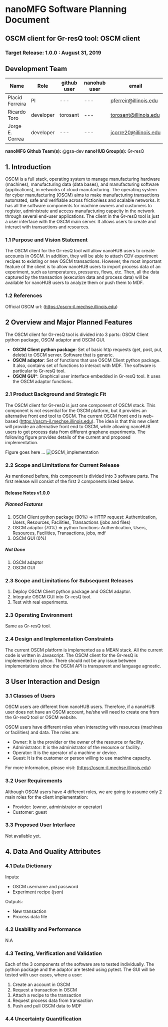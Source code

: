 # nanoMFG Software Planning Document
<!-- Replace text below with long title of project:short-name -->
## OSCM client for Gr-resQ tool: OSCM client
### Target Release: 1.0.0 : August 31, 2019

## Development Team
<!-- Complete table for all team members 
 roles: PI, developer, validation
 status: active, inactive
-->
Name | Role | github user | nanohub user | email | status
---|---|---|---|---|---
Placid Ferreira | PI | --- | --- |  pferreir@illinois.edu | active
Ricardo Toro | developer | torosant | --- | torosant@illinois.edu | active
Jorge E. Correa | developer | --- | --- | jcorre20@illinois.edu | active

**nanoMFG Github Team(s):** @gsa-dev
**nanoHUB Group(s):** Gr-resQ

## 1. Introduction
<!-- A  concise description of the current iteration of work. -->
OSCM is a full stack, operating system to manage manufacturing hardware (machines), manufacturing data (data bases),
and manufacturing  software  (applications),  in  networks  of  cloud  manufacturing. The operating system for cyber manufacturing (OSCM) aims to make manufacturing transactions automated, safe  and  verifiable  across  frictionless  and  scalable  networks. It  has  all  the  software  components  for machine  owners  and  customers  to  register, administrate  and  access  manufacturing  capacity  in  the network  through several  end-user  applications. 
The client in the Gr-resQ tool is just a user interface with the OSCM main server. It allows users to create and interact with transactions and resources.

### 1.1 Purpose and Vision Statement
<!--Why are we building this tool? What is the key benefit? How does it relate to existing tools and existing software? How does it fit into the overall objectives for the nanoMFG node? Who will use it?-->

The OSCM client for the Gr-resQ tool will allow nanoHUB users to create accounts in OSCM. In addition, they will be able to attach CDV experiment recipes to existing or new OSCM transactions. However, the most important feature of the client is to allow nanoHUB users to import process data of an experiment, such as temperatures, pressures, flows, etc. Then, all the data captured by the transaction (execution data and process data) will be available for nanoHUB users to analyze them or push them to MDF. 

### 1.2 References
<!--List any documents or background material that are relevant.  Links are useful. For instance, a link to a wiki or readme page in the project repository, or link to a uploaded file (doc, pdf, ppt, etc.).-->
Official OSCM url: (https://oscm-il.mechse.illinois.edu)

## 2 Overview and Major Planned Features
<!--Provide and overview characterising this proposed release.  Describe how users will interact with each proposed feature.-->

The OSCM client for Gr-resQ tool is divided into 3 parts: OSCM Client python package, OSCM adaptor and OSCM GUI.

* **OSCM Client python package**: Set of basic http requests (get, post, put, delete) to OSCM server. Software that is generic. 
* **OSCM adaptor**: Set of functions that use OSCM Client python package. It also, contains set of functions to interact with MDF. The software is particular to Gr-resQ tool.
* **OSCM GUI***: Graphical user interface embedded in Gr-resQ tool. It uses the OSCM adaptor functions.

### 2.1 Product Background and Strategic Fit
<!--Provide context for the proposed product.  Is this a completely new projects, or next version of an existing project? This can include a description of any contextual research, or the status of any existing prototype application.  If this SPD describes a component, describe its relationship to larger system. Can include diagrams.-->

The OSCM client for Gr-resQ is just one component of OSCM stack. This component is not essential for the OSCM platform, but it provides an alternative front end tool to OSCM. The current OSCM front end is web-based (https://oscm-il.mechse.illinois.edu). The idea is that this new client will provide an alternative front end to OSCM, while allowing nanoHUB users to get process data from different graphene experiments. The following figure provides details of the current and proposed implementation.    

Figure goes here ... ![OSCM_implementation](https://user-images.githubusercontent.com/49960802/60469606-f5e8b300-9c22-11e9-998e-6c8e24767266.png)

### 2.2 Scope and Limitations for Current Release
<!--List the all planned goals/features for this release.  These should be links to issues.  Add a new subsection for each release.  Equally important, document feature you explicity are not doing at this time-->

As mentioned before, this component is divided into 3 software parts. The first release will consist of the first 2 components listed below.  

#### Release Notes v1.0.0
##### Planned Features
1. OSCM Client python package (90%) => HTTP request: Authentication, Users, Resources, Facilities, Transactions (jobs and files)
2. OSCM adaptor (70%) => python functions: Authentication, Users, Resources, Facilities, Transactions, jobs, mdf
3. OSCM GUI (0%)

##### Not Done
1. OSCM adaptor
2. OSCM GUI

### 2.3 Scope and Limitations for Subsequent Releases
<!--Short summary of  future envisioned roadmap for subsequent efforts.-->

1. Deploy OSCM Client python package and OSCM adaptor.
2. Integrate OSCM GUI into Gr-resQ tool.
3. Test with real experiments.

### 2.3 Operating Environment
<!--Describe the target environment.  Identify components or application that are needed.  Describe technical infrastructure need to support the application.-->

Same as Gr-resQ tool.

### 2.4 Design and Implementation Constraints
<!--This could include pre-existing code that needs to be incorporated ,a certain programming language or toolkit and software dependencies.  Describe the origin and rationale for each constraint.-->

The current OSCM platform is implemented as a MEAN stack. All the current code is written in Javascript. The OSCM client for the Gr-resQ is implemented in python. There should not be any issue between implementations since the OSCM API is transparent and language agnostic.

## 3 User Interaction and Design

### 3.1 Classes of Users
<!--Identify classes (types) of users that you anticipate will use the product.  Provide any relevant context about each class that may influence how the product is used: 
The tasks the class of users will perform
Access and privilege level
Features used
Experience level
Type of interaction
Provide links to any user surveys, questionnaires, interviews, feedback or other relevant information.-->

OSCM users are different from nanoHUB users. Therefore, if a nanoHUB user does not have an OSCM account, he/she will need to create one from the Gr-resQ tool or OSCM website.

OSCM users have different roles when interacting with resources (machines or facilities) and data. The roles are:
 * Owner: It is the provider or the owner of the resource or facility.
 * Administrator: It is the administrator of the resource or facility.
 * Operator: It is the operator of a machine or device.
 * Guest: It is the customer or person willing to use machine capacity. 
 
 For more information, please visit: (https://oscm-il.mechse.illinois.edu)

### 3.2 User Requirements
<!-- Provide a list of issue links to document the main set of user requirements to be satisfied by this release.  Use the user requirement template to draft thense issues.  A well written user requirement should be easy to justify (Rational) and should be testable.  List in order of priority as must have, should have or nice to have for each use case. -->

Although OSCM users have 4 different roles, we are going to assume only 2 main roles for the client implementation:
* Provider: (owner, administrator or operator)
* Customer: guest 

### 3.3 Proposed User Interface
<!--Could include drawn mockups, screenshots of prototypes, comparison to existing software and other descriptions.-->

Not available yet.

## 4. Data And Quality Attributes

### 4.1 Data Dictionary
<!--Summarize inputs and outputs for the application.-->
Inputs:
* OSCM username and password
* Experiment recipe (json)

Outputs:
* New transaction
* Process data file

### 4.2 Usability and Performance
<!--Summarize usability requirements such as easy of adoption for new users (eg example data),  inline documentation, avoiding errors, efficient interaction, etc.  Describe performance expectations  and/or document challenges.  Note you can reference user requirements from above if needed. -->
N.A

### 4.3 Testing, Verification and Validation
<!--Describe What data is necessary to verify the basic functionality of the application.  Provide a testing plan that includes a list of issues for each planned activity.  Describe data sets that are needed to test validation.-->

Each of the 3 components of the software are to tested individually. The python package and the adaptor are tested using pytest. The GUI will be tested with user cases, where a user:
1. Create an account in OSCM
2. Request a transaction in OSCM
3. Attach a recipe to the transaction
4. Request process data from transaction
5. Push and pull OSCM data to MDF

### 4.4 Uncertainty Quantification
<!--Identify and document possible sources of uncertainty. Categorize with standard labels, such as parametric, structural, algorithmic, experimental, interpolation.

N.A

Develop a plan for measuring and documenting uncertainty, e.g., using forward propagation or inverse UQ, and showing it in the application, if applicable.-->
